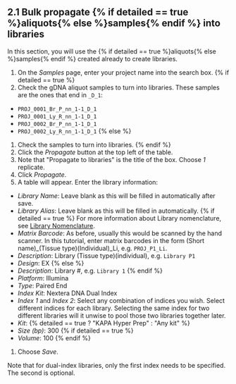 ## 2.1 Bulk propagate {% if detailed == true %}aliquots{% else %}samples{% endif %} into libraries

In this section, you will use the {% if detailed == true %}aliquots{% else %}samples{% endif %} 
created already to create libraries.

1. On the _Samples_ page, enter your project name into the search box.
{% if detailed == true %}
1. Check the gDNA aliquot samples to turn into libraries. These samples are the
ones that end in `_D_1`:
  - `PROJ_0001_Br_P_nn_1-1_D_1`
  - `PROJ_0001_Ly_R_nn_1-1_D_1`
  - `PROJ_0002_Br_P_nn_1-1_D_1`
  - `PROJ_0002_Ly_R_nn_1-1_D_1`
{% else %}
1. Check the samples to turn into libraries.
{% endif %}
1. Click the _Propagate_ button at the top left of the table.
1. Note that "Propagate to libraries" is the title of the box. Choose _1_ replicate.
1. Click _Propagate_.
1. A table will appear. Enter the library information:
  * _Library Name_: Leave blank as this will be filled in automatically after save.
  * _Library Alias_: Leave blank as this will be filled in automatically.
{% if detailed == true %}
  For more information about Library nomenclature, see
  <a href="https://wiki.oicr.on.ca/display/MCPHERSON/LIMS+Guidelines#LIMSGuidelines-LibraryNomenclature" 
  target="_new">Library Nomenclature</a>.
  * _Matrix Barcode_: As before, usually this would be scanned by the hand
    scanner. In this tutorial, enter matrix barcodes in the form (Short
name)_(Tissue type)(Individual)_Li, e.g. `PROJ_P1_Li`.
  * _Description_: Library (Tissue type)(individual), e.g. `Library P1`
  * _Design_: EX
{% else %}
  * _Description_: Library #, e.g. `Library 1`
{% endif %}
  * _Platform_: Illumina
  * _Type_: Paired End
  * _Index Kit_: Nextera DNA Dual Index
  * _Index 1_ and _Index 2_: Select any combination of indices you wish.
    Select different indices for each library. Selecting the same index for two
    different libraries will it unwise to pool those two libraries
    together later.
  * _Kit_: {% detailed == true ? "KAPA Hyper Prep" : "Any kit" %}
  * _Size (bp)_: 300
{% if detailed == true %}
  * _Volume_: 100
{% endif %}
1. Choose _Save_.

Note that for dual-index libraries, only the first index needs to be 
specified. The second is optional.
